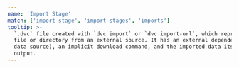 ```yaml
---
name: 'Import Stage'
match: ['import stage', 'import stages', 'imports']
tooltip: >-
  `.dvc` file created with `dvc import` or `dvc import-url`, which represents a
  file or directory from an external source. It has an external dependency (the
  data source), an implicit download command, and the imported data itself as
  output.
---
```

